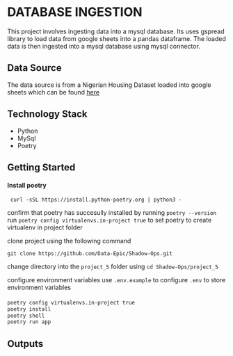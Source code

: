 # DATABASE INGESTION

This project involves ingesting data into a mysql database. Its uses gspread library to load data from google sheets into a pandas dataframe. The loaded data is then ingested into a mysql database using mysql connector.

## Data Source
The data source is from a Nigerian Housing Dataset loaded into google sheets which can be found [here](https://docs.google.com/spreadsheets/d/1scjNSIhgbQknwOEMs_sa9AyQZVxz1kAcoFFoxKq-DMY/edit#gid=552750787)

## Technology Stack
- Python
- MySql
- Poetry

## Getting Started

#### Install poetry
``` curl -sSL https://install.python-poetry.org | python3 -```

confirm that poetry has succesully installed by running `poetry --version`
run `poetry config virtualenvs.in-project true` to set poetry to create virtualenv in project folder

clone project using the following command

```git clone https://github.com/Data-Epic/Shadow-Ops.git```

change directory into the `project_5` folder using `cd Shadow-Ops/project_5`

configure environment variables
use `.env.example` to configure `.env` to store environment variables

#### 
``` bash
poetry config virtualenvs.in-project true
poetry install
poetry shell
poetry run app
```

## Outputs